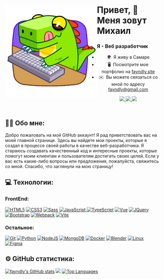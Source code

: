 <header id="header">
  <img  align="left" src="Crocosaurus-512px-12.gif" width="300"/>
  <h1 align="start">Привет, 👋 Меня зовут Михаил</h1>
  <h3 align="start">Я - Веб разработчик</h3>
  <ul>
    <li>
      🌍  Я живу в Самаре
    </li>
    <li>
      🖥️  Посмотрите мое портфолио на <a href="http://fayndly.site">fayndly.site</a>
    </li>
    <li>
      ✉️  Вы можете связаться со мной по адресу <a href="mailto:fayndly@gmail.com">fayndly@gmail.com</a>
    </li>
  </ul>
  <p id="contacts">
    <a href="https://t.me/fayndly">
      <img src="https://img.icons8.com/40/8b56ff/telegram.png"/>
    </a>
    <a href="https://github.com/fayndly">
      <img src="https://img.icons8.com/40/8b56ff/github.png"/>
    </a>
    <a href="https://fayndly@gmail.com">
      <img src="https://img.icons8.com/40/8b56ff/gmail.png"/>
    </a>
  </p>
</header>

<body>
  <h2>👨‍💻 Обо мне:</h2>

  <p>Добро пожаловать на мой GitHub аккаунт! Я рад приветствовать вас на моей главной странице. Здесь вы найдете мои проекты, которые я создал в процессе своей работы в качестве веб-разработчика. Я стараюсь создавать качественный код и интересные проекты, которые помогут моим клиентам и пользователям достигать своих целей. Если у вас есть какие-либо вопросы или предложения, пожалуйста, свяжитесь со мной. Спасибо, что заглянули на мою страницу!</p>
  
  <h2>💻 Технологии:</h2>
  <h3>FrontEnd:</h3>
  <a href="https://developer.mozilla.org/en-US/docs/Glossary/HTML5" target="_blank" rel="noreferrer"><img src="https://raw.githubusercontent.com/danielcranney/readme-generator/main/public/icons/skills/html5-colored.svg" width="36" height="36" alt="HTML5" /></a>
  <a href="https://www.w3.org/TR/CSS/#css" target="_blank" rel="noreferrer"><img src="https://raw.githubusercontent.com/danielcranney/readme-generator/main/public/icons/skills/css3-colored.svg" width="36" height="36" alt="CSS3" /></a>
  <a href="https://sass-lang.com/" target="_blank" rel="noreferrer"><img src="https://raw.githubusercontent.com/danielcranney/readme-generator/main/public/icons/skills/sass-colored.svg" width="36" height="36" alt="Sass" /></a>
  <a href="https://developer.mozilla.org/en-US/docs/Web/JavaScript" target="_blank" rel="noreferrer"><img src="https://raw.githubusercontent.com/danielcranney/readme-generator/main/public/icons/skills/javascript-colored.svg" width="36" height="36" alt="JavaScript" /</a>
  <a href="https://www.typescriptlang.org/" target="_blank" rel="noreferrer"><img src="https://raw.githubusercontent.com/danielcranney/readme-generator/main/public/icons/skills/typescript-colored.svg" width="36" height="36" alt="TypeScript" /></a>
  <a href="https://vuejs.org/" target="_blank" rel="noreferrer"><img src="https://raw.githubusercontent.com/danielcranney/readme-generator/main/public/icons/skills/vuejs-colored.svg" width="36" height="36" alt="Vue" /></a>
  <a href="https://jquery.com/" target="_blank" rel="noreferrer"><img src="https://raw.githubusercontent.com/danielcranney/readme-generator/main/public/icons/skills/jquery-colored.svg" width="36" height="36" alt="JQuery" /></a>
  <a href="https://getbootstrap.com/" target="_blank" rel="noreferrer"><img src="https://raw.githubusercontent.com/danielcranney/readme-generator/main/public/icons/skills/bootstrap-colored.svg" width="36" height="36" alt="Bootstrap" /></a>
  <a href="https://webpack.js.org/" target="_blank" rel="noreferrer"><img src="https://raw.githubusercontent.com/danielcranney/readme-generator/main/public/icons/skills/webpack-colored.svg" width="36" height="36" alt="Webpack" /></a>
  <a href="https://vitejs.dev/" target="_blank" rel="noreferrer"><img src="https://raw.githubusercontent.com/danielcranney/readme-generator/main/public/icons/skills/vite-colored.svg" width="36" height="36" alt="Vite" /></a>
  
  <h3>Остальное:</h3>
  <a href="https://git-scm.com/" target="_blank" rel="noreferrer"><img src="https://raw.githubusercontent.com/danielcranney/readme-generator/main/public/icons/skills/git-colored.svg" width="36" height="36" alt="Git" /></a>
  <a href="https://www.python.org/" target="_blank" rel="noreferrer"><img src="https://raw.githubusercontent.com/danielcranney/readme-generator/main/public/icons/skills/python-colored.svg" width="36" height="36" alt="Python" /></a>
  <a href="https://nodejs.org/en/" target="_blank" rel="noreferrer"><img src="https://raw.githubusercontent.com/danielcranney/readme-generator/main/public/icons/skills/nodejs-colored.svg" width="36" height="36" alt="NodeJS" /></a>
  <a href="https://www.mongodb.com/" target="_blank" rel="noreferrer"><img src="https://raw.githubusercontent.com/danielcranney/readme-generator/main/public/icons/skills/mongodb-colored.svg" width="36" height="36" alt="MongoDB" /></a>
  <a href="https://www.docker.com/" target="_blank" rel="noreferrer"><img src="https://raw.githubusercontent.com/danielcranney/readme-generator/main/public/icons/skills/docker-colored.svg" width="36" height="36" alt="Docker" /></a>
  <a href="https://www.blender.org/" target="_blank" rel="noreferrer"><img src="https://raw.githubusercontent.com/danielcranney/readme-generator/main/public/icons/skills/blender-colored.svg" width="36" height="36" alt="Blender" /></a>
  <a href="https://www.linux.org" target="_blank" rel="noreferrer"><img src="https://raw.githubusercontent.com/danielcranney/readme-generator/main/public/icons/skills/linux-colored.svg" width="36" height="36" alt="Linux" /></a>
  <a href="https://www.figma.com/" target="_blank" rel="noreferrer"><img src="https://raw.githubusercontent.com/danielcranney/readme-generator/main/public/icons/skills/figma-colored.svg" width="36" height="36" alt="Figma" /></a>

  <h2>⚙️ GitHub статистика:</h2>
  <a href="http://www.github.com/fayndly"><img src="https://github-readme-stats.vercel.app/api?username=fayndly&show_icons=true&hide=&count_private=true&title_color=a855f7&text_color=64748b&icon_color=a855f7&bg_color=0d1117&hide_border=true&show_icons=true" alt="fayndly's GitHub stats" /></a>
  <a href="http://www.github.com/fayndly"><img src="https://github-readme-streak-stats.herokuapp.com/?user=fayndly&stroke=64748b&background=0d1117&ring=a855f7&fire=a855f7&currStreakNum=64748b&currStreakLabel=a855f7&sideNums=64748b&sideLabels=64748b&dates=64748b&hide_border=true" /></a>
  <a href="https://github.com/fayndly" align="left"><img src="https://github-readme-stats.vercel.app/api/top-langs/?username=fayndly&langs_count=10&title_color=a855f7&text_color=64748b&icon_color=a855f7&bg_color=0d1117&hide_border=true&locale=en&custom_title=Top%20%Languages" alt="Top Languages" /></a>

</body>


